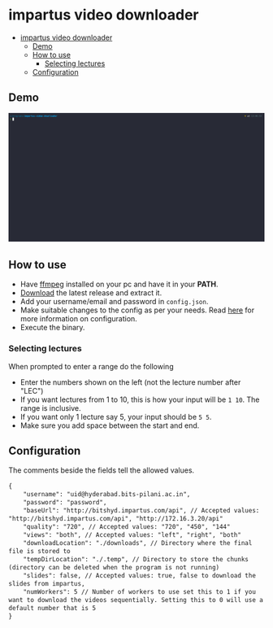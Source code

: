 # impartus video downloader

-   [impartus video downloader](#impartus-video-downloader)
    -   [Demo](#demo)
    -   [How to use](#how-to-use)
        -   [Selecting lectures](#selecting-lectures)
    -   [Configuration](#configuration)

## Demo

![Demo](./assets/demo.gif)

## How to use

-   Have [ffmpeg](https://ffmpeg.org/download.html) installed on your pc and have it in your **PATH**.
-   [Download](https://github.com/pnicto/impartus-video-downloader/releases/latest) the latest release and extract it.
-   Add your username/email and password in `config.json`.
-   Make suitable changes to the config as per your needs. Read [here](#configuration) for more information on configuration.
-   Execute the binary.

### Selecting lectures

When prompted to enter a range do the following

-   Enter the numbers shown on the left (not the lecture number after "LEC")
-   If you want lectures from 1 to 10, this is how your input will be `1 10`. The range is inclusive.
-   If you want only 1 lecture say 5, your input should be `5 5`.
-   Make sure you add space between the start and end.

## Configuration

The comments beside the fields tell the allowed values.

```jsonc
{
    "username": "uid@hyderabad.bits-pilani.ac.in",
    "password": "password",
    "baseUrl": "http://bitshyd.impartus.com/api", // Accepted values: "http://bitshyd.impartus.com/api", "http://172.16.3.20/api"
    "quality": "720", // Accepted values: "720", "450", "144"
    "views": "both", // Accepted values: "left", "right", "both"
    "downloadLocation": "./downloads", // Directory where the final file is stored to
    "tempDirLocation": "./.temp", // Directory to store the chunks (directory can be deleted when the program is not running)
    "slides": false, // Accepted values: true, false to download the slides from impartus,
    "numWorkers": 5 // Number of workers to use set this to 1 if you want to download the videos sequentially. Setting this to 0 will use a default number that is 5
}
```
